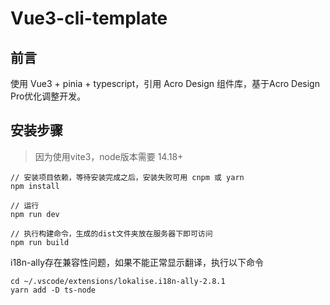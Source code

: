 # Vue3-cli-template

## 前言
使用 Vue3 + pinia + typescript，引用 Acro Design 组件库，基于Acro Design Pro优化调整开发。

## 安装步骤
> 因为使用vite3，node版本需要 14.18+

```
// 安装项目依赖，等待安装完成之后，安装失败可用 cnpm 或 yarn
npm install

// 运行
npm run dev

// 执行构建命令，生成的dist文件夹放在服务器下即可访问
npm run build
```

i18n-ally存在兼容性问题，如果不能正常显示翻译，执行以下命令
```
cd ~/.vscode/extensions/lokalise.i18n-ally-2.8.1
yarn add -D ts-node
```